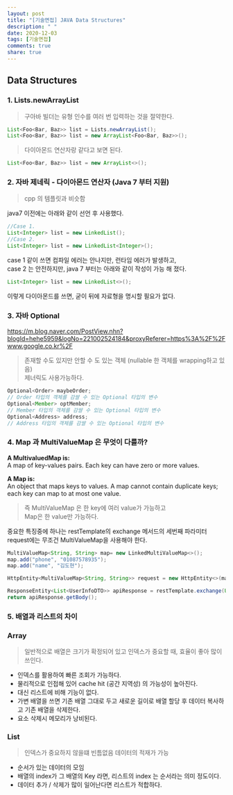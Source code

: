 ```yaml
---
layout: post
title: "[기술면접] JAVA Data Structures"
description: " "
date: 2020-12-03
tags: [기술면접]
comments: true
share: true
---
```


## Data Structures 
### 1. Lists.newArrayList
> 구아바 빌더는 유형 인수를 여러 번 입력하는 것을 절약한다.
~~~java
List<Foo<Bar, Baz>> list = Lists.newArrayList();
List<Foo<Bar, Baz>> list = new ArrayList<Foo<Bar, Baz>>();
~~~
> 다이아몬드 연산자랑 같다고 보면 된다.
~~~java
List<Foo<Bar, Baz>> list = new ArrayList<>();
~~~

### 2. 자바 제네릭 - 다이아몬드 연산자 (Java 7 부터 지원)
> cpp 의 템플릿과 비슷함  

java7 이전에는 아래와 같이 선언 후 사용했다.  

~~~java
//Case 1. 
List<Integer> list = new LinkedList(); 
//Case 2. 
List<Integer> list = new LinkedList<Integer>();
~~~

case 1 같이 쓰면 컴파일 에러는 안나지만, 런타임 에러가 발생하고,  
case 2 는 안전하지만, java 7 부터는 아래와 같이 작성이 가능 해 졌다.
~~~java
List<Integer> list = new LinkedList<>();
~~~
이렇게 다이아몬드를 쓰면, 굳이 뒤에 자료형을 명시할 필요가 없다.

### 3. 자바 Optional
https://m.blog.naver.com/PostView.nhn?blogId=hehe5959&logNo=221002524184&proxyReferer=https%3A%2F%2Fwww.google.co.kr%2F
> 존재할 수도 있지만 안할 수 도 있는 객체 (nullable 한 객체를 wrapping하고 있음)  
제너릭도 사용가능하다.
~~~java
Optional<Order> maybeOrder;  
// Order 타입의 객체를 감쌀 수 있는 Optional 타입의 변수
Optional<Member> optMember; 
// Member 타입의 객체를 감쌀 수 있는 Optional 타입의 변수
Optional<Address> address; 
// Address 타입의 객체를 감쌀 수 있는 Optional 타입의 변수
~~~

### 4. Map 과 MultiValueMap 은 무엇이 다를까?
**A MultivaluedMap is:**  
A map of key-values pairs. Each key can have zero or more values.

**A Map is:**   
An object that maps keys to values. A map cannot contain duplicate keys; each key can map to at most one value.

> 즉 MultiValueMap 은 한 key에 여러 value가 가능하고  
Map은 한 value만 가능하다.

중요한 특징중에 하나는 restTemplate의 exchange 메서드의 세번째 파라미터 request에는 무조건 MultiValueMap을 사용해야 한다. 

~~~java
MultiValueMap<String, String> map= new LinkedMultiValueMap<>();
map.add("phone", "01087578935");
map.add("name", "김도현");

HttpEntity<MultiValueMap<String, String>> request = new HttpEntity<>(map, headers);

ResponseEntity<List<UserInfoDTO>> apiResponse = restTemplate.exchange(URL, HttpMethod.POST, request, new ParameterizedTypeReference<List<UserInfoDTO>>() {});
return apiResponse.getBody();
~~~

### 5. 배열과 리스트의 차이 
### Array
> 일반적으로 배열은 크기가 확정되어 있고 인덱스가 중요할 때, 효율이 좋아 많이 쓰인다.
- 인덱스를 활용하여 빠른 조회가 가능하다.
- 물리적으로 인접해 있어 cache hit (공간 지역성) 의 가능성이 높아진다.
- 대신 리스트에 비해 기능이 없다.
- 가변 배열을 쓰면 기존 배열 그대로 두고 새로운 길이로 배열 할당 후 데이터 복사하고 기존 배열을 삭제한다.
- 요소 삭제시 메모리가 낭비된다.

### List 
> 인덱스가 중요하지 않을떄 빈틈없음 데이터의 적재가 가능
- 순서가 있는 데이터의 모임
- 배열의 index가 그 배열의 Key 라면, 리스트의 index 는 순서라는 의미 정도이다.
- 데이터 추가 / 삭제가 많이 일어난다면 리스트가 적합하다.
